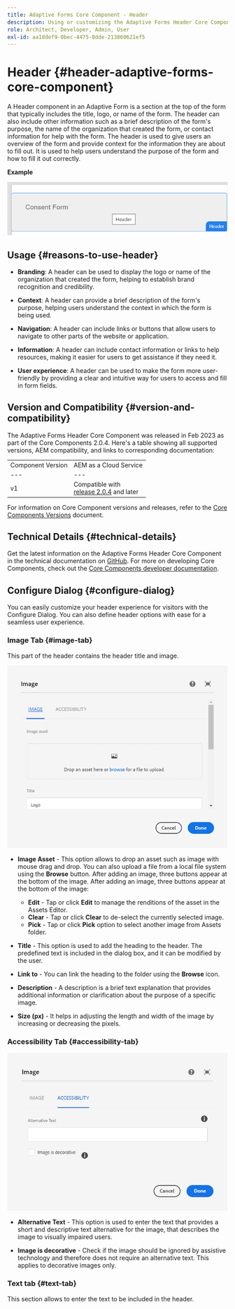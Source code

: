 ```yaml
---
title: Adaptive Forms Core Component - Header
description: Using or customizing the Adaptive Forms Header Core Component.
role: Architect, Developer, Admin, User
exl-id: aa18def9-0bec-4475-8dde-213860621ef5
---
```

# Header {#header-adaptive-forms-core-component}

A Header component in an Adaptive Form is a section at the top of the form that typically includes the title, logo, or name of the form. The header can also include other information such as a brief description of the form's purpose, the name of the organization that created the form, or contact information for help with the form. The header is used to give users an overview of the form and provide context for the information they are about to fill out. It is used to help users understand the purpose of the form and how to fill it out correctly.

**Example**

![](/help/adaptive-forms/assets/header.png)

## Usage {#reasons-to-use-header}

*   **Branding**: A header can be used to display the logo or name of the organization that created the form, helping to establish brand recognition and credibility.

*   **Context**: A header can provide a brief description of the form's purpose, helping users understand the context in which the form is being used.

*   **Navigation**: A header can include links or buttons that allow users to navigate to other parts of the website or application.

*   **Information**: A header can include contact information or links to help resources, making it easier for users to get assistance if they need it.

*   **User experience**: A header can be used to make the form more user-friendly by providing a clear and intuitive way for users to access and fill in form fields.

## Version and Compatibility {#version-and-compatibility}

The Adaptive Forms Header Core Component was released in Feb 2023 as part of the Core Components 2.0.4. Here's a table showing all supported versions, AEM compatibility, and links to corresponding documentation:

|||
|---|---|
|Component Version|AEM as a Cloud Service|
|--- |--- |
|v1|Compatible with<br>[release 2.0.4](/help/versions.md) and later|Compatible|Compatible|
For information on Core Component versions and releases, refer to the [Core Components Versions](/help/versions.md) document.


<!-- ## Sample Component Output {#sample-component-output}

To experience the Accordion Component as well as see examples of its configuration options as well as HTML and JSON output, visit the [Component Library](https://adobe.com/go/aem_cmp_library_accordion). -->


## Technical Details {#technical-details}

Get the latest information on the Adaptive Forms Header Core Component in the technical documentation on [GitHub](https://github.com/adobe/aem-core-forms-components/tree/master/ui.af.apps/src/main/content/jcr_root/apps/core/fd/components/form/pageheader/v1/pageheader). For more on developing Core Components, check out the [Core Components developer documentation](/help/developing/overview.md).

## Configure Dialog {#configure-dialog}

You can easily customize your header experience for visitors with the Configure Dialog. You can also define header options with ease for a seamless user experience.

### Image Tab {#image-tab}

This part of the header contains the header title and image.

![Imagetab](/help/adaptive-forms/assets/header_image.png)

*   **Image Asset** - This option allows to drop an asset such as image with mouse drag and drop. You can also upload a file from a local file system using the **Browse** button. After adding an image, three buttons appear at the bottom of the image. After adding an image, three buttons appear at the bottom of the image:
    * **Edit** - Tap or click **Edit** to manage the renditions of the asset in the Assets Editor.
    * **Clear** - Tap or click **Clear** to de-select the currently selected image.
    * **Pick** - Tap or click **Pick**  option to select another image from Assets folder.

*   **Title** - This option is used to add the heading to the header. The predefined text is included in the dialog box, and it can be modified by the user.
*   **Link to** - You can link the heading to the folder using the **Browse** icon. 
*   **Description** - A description is a brief text explanation that provides additional information or clarification about the purpose of a specific image. 
*   **Size (px)** - It helps in adjusting the length and width of the image by increasing or decreasing the pixels. 

### Accessibility Tab {#accessibility-tab}

![accessibilitytab](/help/adaptive-forms/assets/header_accessibility.png)

*   **Alternative Text** - This option is used to enter the text that provides a short and descriptive text alternative for the image, that describes the image to visually impaired users.

*   **Image is decorative** - Check if the image should be ignored by assistive technology and therefore does not require an alternative text. This applies to decorative images only.

### Text tab {#text-tab}

This section allows to enter the text to be included in the header.

